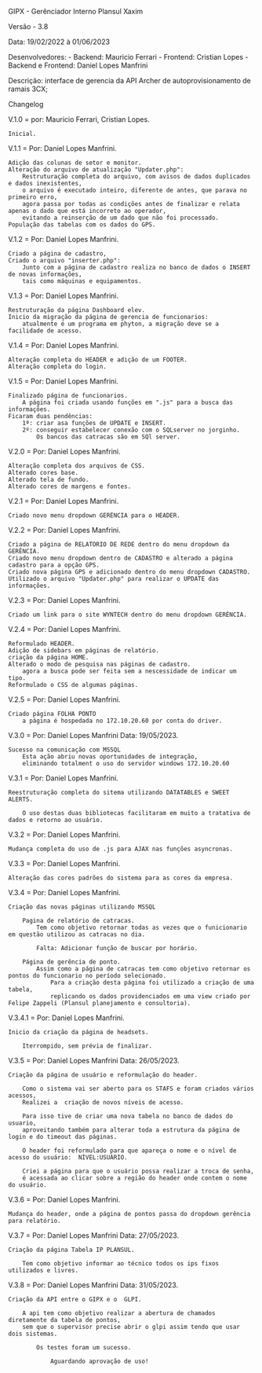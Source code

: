 GIPX - Gerênciador Interno Plansul Xaxim

Versão - 3.8

Data: 19/02/2022 à 01/06/2023

Desenvolvedores:
    - Backend: Mauricio Ferrari
    - Frontend: Cristian Lopes
	- Backend e Frontend: Daniel Lopes Manfrini 

Descrição: interface de gerencia da API Archer de autoprovisionamento de ramais 3CX;

Changelog

V.1.0 = por: Mauricio Ferrari, Cristian Lopes.
	
	Inicial.

V.1.1 = Por: Daniel Lopes Manfrini.

	Adição das colunas de setor e monitor.
	Alteração do arquivo de atualização "Updater.php":
		Restruturação completa do arquivo, com avisos de dados duplicados e dados inexistentes,
		o arquivo é executado inteiro, diferente de antes, que parava no primeiro erro,
		agora passa por todas as condições antes de finalizar e relata apenas o dado que está incorreto ao operador,
		evitando a reinserção de um dado que não foi processado. 
	População das tabelas com os dados do GPS.

V.1.2 = Por: Daniel Lopes Manfrini.

	Criado a página de cadastro,
	Criado o arquivo "inserter.php":
		Junto com a página de cadastro realiza no banco de dados o INSERT de novas informações,
		tais como máquinas e equipamentos.

V.1.3 = Por: Daniel Lopes Manfrini.

	Restruturação da página Dashboard elev.
	Inicio da migração da página de gerencia de funcionarios:
		atualmente é um programa em phyton, a migração deve se a facilidade de acesso.

V.1.4 = Por: Daniel Lopes Manfrini.

	Alteração completa do HEADER e adição de um FOOTER.
	Alteração completa do login.

V.1.5 = Por: Daniel Lopes Manfrini.

	Finalizado página de funcionarios.
		A página foi criada usando funções em ".js" para a busca das informações.
	Ficaram duas pendências:
		1ª: criar asa funções de UPDATE e INSERT.
		2º: conseguir estabelecer conexão com o SQLserver no jorginho.
			Os bancos das catracas são em SQl server.

V.2.0 = Por: Daniel Lopes Manfrini.

	Alteração completa dos arquivos de CSS.
	Alterado cores base.
	Alterado tela de fundo.
	Alterado cores de margens e fontes.

V.2.1 = Por: Daniel Lopes Manfrini.

	Criado novo menu dropdown GERÊNCIA para o HEADER. 

V.2.2 = Por: Daniel Lopes Manfrini.

	Criado a página de RELATÓRIO DE REDE dentro do menu dropdown da GERÊNCIA.
	Criado novo menu dropdown dentro de CADASTRO e alterado a página cadastro para a opção GPS.
	Criado nova página GPS e adicionado dentro do menu dropdown CADASTRO.
	Utilizado o arquivo "Updater.php" para realizar o UPDATE das informações.

V.2.3 = Por: Daniel Lopes Manfrini.

	Criado um link para o site WYNTECH dentro do menu dropdown GERÊNCIA.

V.2.4 = Por: Daniel Lopes Manfrini.

	Reformulado HEADER.
	Adição de sidebars em páginas de relatório.
	criação da página HOME.
	Alterado o modo de pesquisa nas páginas de cadastro.
		agora a busca pode ser feita sem a nescessidade de indicar um tipo.
	Reformulado o CSS de algumas páginas.

V.2.5 = Por: Daniel Lopes Manfrini.

	Criado página FOLHA PONTO
		a página é hospedada no 172.10.20.60 por conta do driver.

V.3.0 = Por: Daniel Lopes Manfrini Data: 19/05/2023.

	Sucesso na comunicação com MSSQL
		Esta ação abriu novas oportunidades de integração,
		eliminando totalment o uso do servidor windows 172.10.20.60

V.3.1 = Por: Daniel Lopes Manfrini.

	Reestruturação completa do sitema utilizando DATATABLES e SWEET ALERTS.

		O uso destas duas bibliotecas facilitaram em muito a tratativa de dados e retorno ao usuário.

V.3.2 = Por: Daniel Lopes Manfrini.

	Mudança completa do uso de .js para AJAX nas funções asyncronas.

V.3.3 = Por: Daniel Lopes Manfrini.

	Alteração das cores padrões do sistema para as cores da empresa.

V.3.4 = Por: Daniel Lopes Manfrini.

	Criação das novas páginas utilizando MSSQL

		Pagina de relatório de catracas.
			Tem como objetivo retornar todas as vezes que o funicionario em questão utilizou as catracas no dia.
			
			Falta: Adicionar função de buscar por horário.
		
		Página de gerência de ponto.
			Assim como a página de catracas tem como objetivo retornar os pontos do funcionario no período selecionado.
				Para a criação desta página foi utilizado a criação de uma tabela,
				replicando os dados providenciados em uma view criado por Felipe Zappeli (Plansul planejamento e consultoria).

V.3.4.1 = Por: Daniel Lopes Manfrini.

	Inicio da criação da página de headsets.

		Iterrompido, sem prévia de finalizar.

V.3.5 = Por: Daniel Lopes Manfrini Data: 26/05/2023.

	Criação da página de usuário e reformulação do header.

		Como o sistema vai ser aberto para os STAFS e foram criados vários acessos,
		Realizei a  criação de novos níveis de acesso.

		Para isso tive de criar uma nova tabela no banco de dados do usuario, 
		aproveitando também para alterar toda a estrutura da página de login e do timeout das páginas.

		O header foi reformulado para que apareça o nome e o nível de acesso do usuário:  NÍVEL:USUÁRIO.

		Criei a página para que o usuário possa realizar a troca de senha, 
		é acessada ao clicar sobre a região do header onde contem o nome do usuário.

V.3.6 = Por: Daniel Lopes Manfrini.

	Mudança do header, onde a página de pontos passa do dropdown gerência para relatório.

V.3.7 = Por: Daniel Lopes Manfrini Data: 27/05/2023.

	Criação da página Tabela IP PLANSUL.

		Tem como objetivo informar ao técnico todos os ips fixos utilizados e livres.

V.3.8 = Por: Daniel Lopes Manfrini Data: 31/05/2023.

	Criação da API entre o GIPX e o  GLPI.

		A api tem como objetivo realizar a abertura de chamados diretamente da tabela de pontos,
		sem que o supervisor precise abrir o glpi assim tendo que usar dois sistemas.

			Os testes foram um sucesso.

				Aguardando aprovação de uso!
